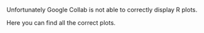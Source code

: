 Unfortunately Google Collab is not able to correctly display R plots.

Here you can find all the correct plots. 
